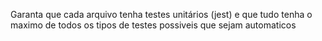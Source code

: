 Garanta que cada arquivo tenha testes unitários (jest) e que tudo tenha o maximo de todos os tipos de testes possiveis que sejam automaticos